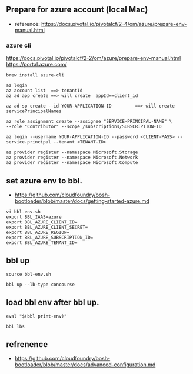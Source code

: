 

## Prepare for azure account (local Mac)
- reference: https://docs.pivotal.io/pivotalcf/2-4/om/azure/prepare-env-manual.html


### azure cli 
https://docs.pivotal.io/pivotalcf/2-2/om/azure/prepare-env-manual.html
https://portal.azure.com/
```
brew install azure-cli
```

```
az login
az account list  ==> tenantId
az ad app create ==> will create  appId==client_id

az ad sp create --id YOUR-APPLICATION-ID         ==> will create servicePrincipalNames

az role assignment create --assignee "SERVICE-PRINCIPAL-NAME" \
--role "Contributor" --scope /subscriptions/SUBSCRIPTION-ID

az login --username YOUR-APPLICATION-ID --password <CLIENT-PASS> --service-principal --tenant <TENANT-ID>

az provider register --namespace Microsoft.Storage
az provider register --namespace Microsoft.Network
az provider register --namespace Microsoft.Compute

```


## set azure env to bbl.
- https://github.com/cloudfoundry/bosh-bootloader/blob/master/docs/getting-started-azure.md

```
vi bbl-env.sh
export BBL_IAAS=azure
export BBL_AZURE_CLIENT_ID=
export BBL_AZURE_CLIENT_SECRET=
export BBL_AZURE_REGION=
export BBL_AZURE_SUBSCRIPTION_ID=
export BBL_AZURE_TENANT_ID=

```

## bbl up

```
source bbl-env.sh

bbl up --lb-type concourse
```

## load bbl env after bbl up.

```
eval "$(bbl print-env)"

bbl lbs

```


## refrenence

- https://github.com/cloudfoundry/bosh-bootloader/blob/master/docs/advanced-configuration.md



